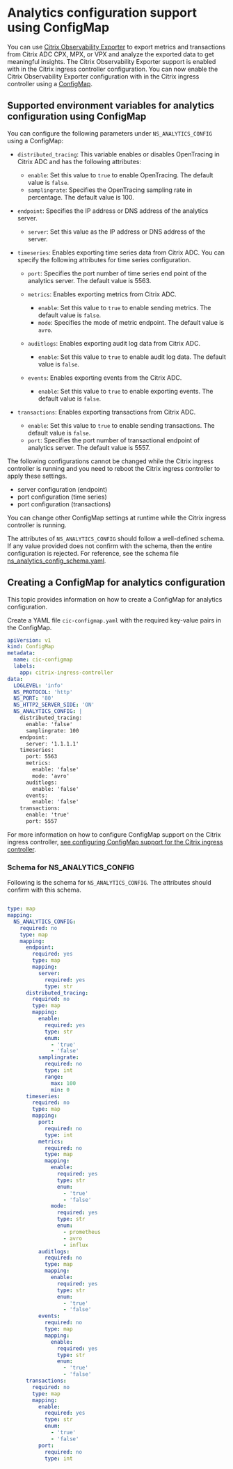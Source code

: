 # Analytics configuration support using ConfigMap

You can use [Citrix Observability Exporter](https://github.com/citrix/citrix-observability-exporter) to export metrics and transactions from Citrix ADC CPX, MPX, or VPX and analyze the exported data to get meaningful insights. The Citrix Observability Exporter support is enabled with in the Citrix ingress controller configuration. You can now enable the Citrix Observability Exporter configuration with in the Citrix ingress controller using a [ConfigMap](https://developer-docs.citrix.com/projects/citrix-k8s-ingress-controller/en/latest/configure/config-map/).

## Supported environment variables for analytics configuration using ConfigMap

You can configure the following parameters under `NS_ANALYTICS_CONFIG` using a ConfigMap:

- `distributed_tracing`: This variable enables or disables OpenTracing in Citrix ADC and has the following attributes:

  - `enable`:  Set this value to `true` to enable OpenTracing. The default value is `false`.
  - `samplingrate`: Specifies the OpenTracing sampling rate in percentage. The default value is 100.

- `endpoint`: Specifies the IP address or DNS address of the analytics server.
   
    - `server`: Set this value as the IP address or DNS address of the server.
  
- `timeseries`: Enables exporting time series data from Citrix ADC. You can specify the following attributes for time series configuration.
    
    - `port`: Specifies the port number of time series end point of the analytics server. The default value is 5563.
    - `metrics`: Enables exporting metrics from Citrix ADC.
  
       - `enable`: Set this value to `true` to enable sending metrics. The default value is `false`.
       - `mode`: Specifies the mode of metric endpoint. The default value is  `avro`.
    - `auditlogs`: Enables exporting audit log data from Citrix ADC.
       - `enable`: Set this value to `true` to enable audit log data. The default value is `false`.
  
    - `events`: Enables exporting events from the Citrix ADC.
       - `enable`: Set this value to `true` to enable exporting events. The default value is `false`.

- `transactions`: Enables exporting transactions from Citrix ADC.
  
    - `enable`: Set this value to `true` to enable sending transactions. The default value is `false`.
    - `port`: Specifies the port number of transactional endpoint of analytics server. The default value is 5557.

The following configurations cannot be changed while the Citrix ingress controller is running and you need to reboot the Citrix ingress controller to apply these settings.

- server configuration (endpoint)
- port configuration (time series)
- port configuration (transactions)

 You can change other ConfigMap settings at runtime while the Citrix ingress controller is running.

The attributes of `NS_ANALYTICS_CONFIG` should follow a well-defined schema. If any value provided does not confirm with the schema, then the entire configuration is rejected. For reference, see the schema file [ns_analytics_config_schema.yaml](#Schema-for-NSANALYTICSCONFIG).

## Creating a ConfigMap for analytics configuration

This topic provides information on how to create a ConfigMap for analytics configuration.

Create a YAML file `cic-configmap.yaml` with the required key-value pairs in the ConfigMap.

```yml
apiVersion: v1
kind: ConfigMap
metadata:
  name: cic-configmap
  labels:
    app: citrix-ingress-controller
data:
  LOGLEVEL: 'info'
  NS_PROTOCOL: 'http'
  NS_PORT: '80'
  NS_HTTP2_SERVER_SIDE: 'ON'
  NS_ANALYTICS_CONFIG: |
    distributed_tracing:
      enable: 'false'
      samplingrate: 100
    endpoint:
      server: '1.1.1.1'
    timeseries:
      port: 5563
      metrics:
        enable: 'false'
        mode: 'avro'
      auditlogs:
        enable: 'false'
      events:
        enable: 'false'
    transactions:
      enable: 'true'
      port: 5557
```

For more information on how to configure ConfigMap support on the Citrix ingress controller, [see configuring ConfigMap support for the Citrix ingress controller](https://developer-docs.citrix.com/projects/citrix-k8s-ingress-controller/en/latest/configure/config-map/#configuring-configmap-support-for-the-citrix-ingress-controller).

### Schema for NS_ANALYTICS_CONFIG

Following is the schema for `NS_ANALYTICS_CONFIG`. The attributes should confirm with this schema.

```yml

type: map
mapping:
  NS_ANALYTICS_CONFIG:
    required: no
    type: map
    mapping:
      endpoint:
        required: yes
        type: map
        mapping:
          server:
            required: yes
            type: str
      distributed_tracing:
        required: no
        type: map
        mapping:
          enable:
            required: yes
            type: str
            enum:
              - 'true'
              - 'false'
          samplingrate:
            required: no
            type: int
            range:
              max: 100
              min: 0
      timeseries:
        required: no
        type: map
        mapping:
          port:
            required: no
            type: int
          metrics:
            required: no
            type: map
            mapping:
              enable:
                required: yes
                type: str
                enum:
                  - 'true'
                  - 'false'
              mode:
                required: yes
                type: str
                enum:
                  - prometheus
                  - avro
                  - influx
          auditlogs:
            required: no
            type: map
            mapping:
              enable:
                required: yes
                type: str
                enum:
                  - 'true'
                  - 'false'
          events:
            required: no
            type: map
            mapping:
              enable:
                required: yes
                type: str
                enum:
                  - 'true'
                  - 'false'
      transactions:
        required: no
        type: map
        mapping:
          enable:
            required: yes
            type: str
            enum:
              - 'true'
              - 'false'
          port:
            required: no
            type: int
```
